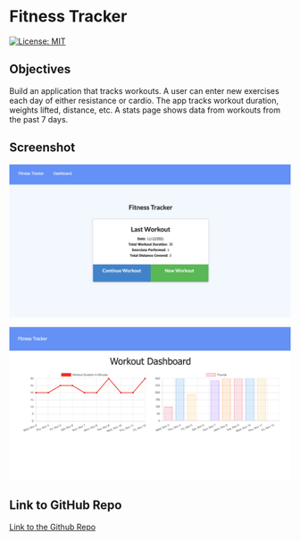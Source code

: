 # Fitness Tracker

[![License: MIT](https://img.shields.io/badge/License-MIT-yellow.svg)](https://opensource.org/licenses/MIT)

## Objectives
Build an application that tracks workouts. A user can enter new exercises each day of either resistance or cardio. The app tracks workout duration, weights lifted, distance, etc. A stats page shows data from workouts from the past 7 days.

## Screenshot
![Workout dashboard showing past workout stats and a button to continue a workout or add a new workout](./images/webpage.png)

![Workout stats page showing a line graph for workout duration and a bar graph to chart weights lifted](./images/webpage2.png)


## Link to GitHub Repo
[Link to the Github Repo](https://github.com/erikaosterbur/e-commerce-back-end.git)
